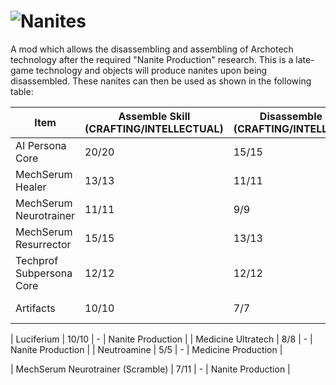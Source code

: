 ![Nanites](https://i.imgur.com/mqmV1Ub.png)  
========
A mod which allows the disassembling and assembling of Archotech technology after the required "Nanite Production" research. This is a late-game technology and objects will produce nanites upon being disassembled. These nanites can then be used as shown in the following table:

| Item | Assemble Skill (CRAFTING/INTELLECTUAL)| Disassemble Skill (CRAFTING/INTELLECTUAL) | Tech Required |
| ------------- | ------------- | ------------- | ------------- |
| AI Persona Core  | 20/20  | 15/15  | Nanite Production  |
| MechSerum Healer  | 13/13  | 11/11  | Nanite Production  |
| MechSerum Neurotrainer  | 11/11  | 9/9  | Nanite Production  |
| MechSerum Resurrector  | 15/15  | 13/13  | Nanite Production  |
| Techprof Subpersona Core  | 12/12  | 12/12  | Nanite Production  |
| Artifacts  | 10/10  | 7/7  | Nanite Production  |

| Luciferium  | 10/10  | -  | Nanite Production  |
| Medicine Ultratech  | 8/8  | -  | Nanite Production  |
| Neutroamine  | 5/5  | -  | Medicine Production  |


| MechSerum Neurotrainer (Scramble) | 7/11  | -  | Nanite Production  |
